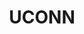 ---
title: UCONN
crosslinks:
- place
- trackers
- ElectricalEngineering
- rightwing
- the_cheeto
- nosleep
- UnexpectedHamilton
- mademesad
- csusm
---